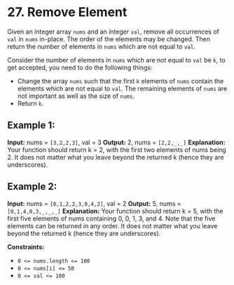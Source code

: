 # 27. Remove Element

Given an integer array `nums` and an integer `val`, remove all occurrences of `val` in `nums` in-place. The order of the elements may be changed. Then return the number of elements in `nums` which are not equal to `val`.

Consider the number of elements in `nums` which are not equal to `val` be `k`, to get accepted, you need to do the following things:

- Change the array `nums` such that the first `k` elements of `nums` contain the elements which are not equal to `val`. The remaining elements of `nums` are not important as well as the size of `nums`.
- Return `k`.

## Example 1:

**Input:** nums = `[3,2,2,3]`, val = 3
**Output:** 2, nums = `[2,2,_,_]`
**Explanation:** Your function should return k = 2, with the first two elements of nums being 2. It does not matter what you leave beyond the returned k (hence they are underscores).

## Example 2:

**Input:** nums = `[0,1,2,2,3,0,4,2]`, val = 2
**Output:** 5, nums = `[0,1,4,0,3,_,_,_]`
**Explanation:** Your function should return k = 5, with the first five elements of nums containing 0, 0, 1, 3, and 4. Note that the five elements can be returned in any order. It does not matter what you leave beyond the returned k (hence they are underscores).

**Constraints:**

*   `0 <= nums.length <= 100`
*   `0 <= nums[i] <= 50`
*   `0 <= val <= 100`